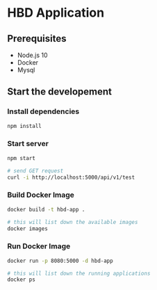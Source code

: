 # HBD Application

## Prerequisites

* Node.js 10
* Docker
* Mysql

## Start the developement

### Install dependencies

``` bash
npm install
```

### Start server

```bash
npm start

# send GET request
curl -i http://localhost:5000/api/v1/test
```

### Build Docker Image

```bash
docker build -t hbd-app .

# this will list down the available images
docker images
```

### Run Docker Image

```bash
docker run -p 8080:5000 -d hbd-app

# this will list down the running applications
docker ps
```
